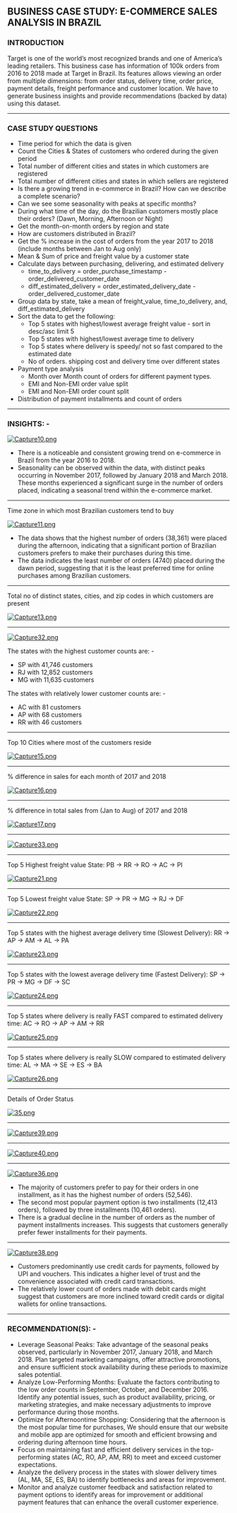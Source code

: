 ## BUSINESS CASE STUDY: E-COMMERCE SALES ANALYSIS IN BRAZIL


### INTRODUCTION
Target is one of the world’s most recognized brands and one of America’s leading retailers. This business case has information of 100k orders from 2016 to 2018 made at Target in Brazil. Its features allows viewing an order from multiple dimensions: from order status, delivery time, order price, payment details, freight performance and customer location. We have to generate business insights and provide recommendations (backed by data) using this dataset.

<hr>


### CASE STUDY QUESTIONS
* Time period for which the data is given
* Count the Cities & States of customers who ordered during the given period
* Total number of different cities and states in which customers are registered
* Total number of different cities and states in which sellers are registered
* Is there a growing trend in e-commerce in Brazil? How can we describe a complete scenario?
* Can we see some seasonality with peaks at specific months?
* During what time of the day, do the Brazilian customers mostly place their orders? (Dawn, Morning, Afternoon or Night)
* Get the month-on-month orders by region and state
* How are customers distributed in Brazil?
* Get the % increase in the cost of orders from the year 2017 to 2018 (include months between Jan to Aug only)
* Mean & Sum of price and freight value by a customer state
* Calculate days between purchasing, delivering, and estimated delivery
   - time_to_delivery  =  order_purchase_timestamp - order_delivered_customer_date
   - diff_estimated_delivery  =  order_estimated_delivery_date - order_delivered_customer_date
* Group data by state, take a mean of freight_value, time_to_delivery, and, diff_estimated_delivery
* Sort the data to get the following:
    - Top 5 states with highest/lowest average freight value - sort in desc/asc limit 5
    - Top 5 states with highest/lowest average time to delivery
    - Top 5 states where delivery is speedy/ not so fast compared to the estimated date
    - No of orders. shipping cost and delivery time over different states
* Payment type analysis
    - Month over Month count of orders for different payment types.
    - EMI and Non-EMI order value split
    - EMI and Non-EMI order count split
* Distribution of payment installments and count of orders

<hr>


### INSIGHTS: -
   

 


[![Capture10.png](https://i.postimg.cc/BQrVXW32/Capture10.png)](https://postimg.cc/QHqbyyHM)


* There is a noticeable and consistent growing trend on e-commerce in Brazil from the year 2016 to 2018.
* Seasonality can be observed within the data, with distinct peaks occurring in November 2017, followed by January 2018 and March 2018. These months experienced a significant surge in the number of orders placed, indicating a seasonal trend within the e-commerce market.

<hr>

Time zone in which most Brazilian customers tend to buy

[![Capture11.png](https://i.postimg.cc/hv77TMXG/Capture11.png)](https://postimg.cc/Lg2XMtBd)

* The data shows that the highest number of orders (38,361) were placed during the afternoon, indicating that a significant portion of 
    Brazilian customers prefers to make their purchases during this time.
* The data indicates the least number of orders (4740) placed during the dawn period, suggesting that it is the least preferred time 
    for online purchases among Brazilian customers.

<hr>

Total no of distinct states, cities, and zip codes in which customers are present
  
[![Capture13.png](https://i.postimg.cc/TP2FjVSV/Capture13.png)](https://postimg.cc/3k6tYv3N)

<hr>

[![Capture32.png](https://i.postimg.cc/sDYkshmF/Capture32.png)](https://postimg.cc/crJ9c6PT)

  The states with the highest customer counts are: -
* SP with 41,746 customers
* RJ with 12,852 customers
* MG with 11,635 customers

 The states with relatively lower customer counts are: -
* AC with 81 customers
* AP with 68 customers
* RR with 46 customers

<hr>


Top 10 Cities where most of the customers reside


[![Capture15.png](https://i.postimg.cc/Xqxy50yc/Capture15.png)](https://postimg.cc/MfMTkN5v)

<hr>


% difference in sales for each month of 2017 and 2018


[![Capture16.png](https://i.postimg.cc/ncDG5X76/Capture16.png)](https://postimg.cc/w79NRTwV)

<hr>

% difference in total sales from (Jan to Aug) of 2017 and 2018


[![Capture17.png](https://i.postimg.cc/Y24PrqYx/Capture17.png)](https://postimg.cc/yWHjnKfJ)
<hr>


[![Capture33.png](https://i.postimg.cc/MGP1w0k8/Capture33.png)](https://postimg.cc/qtKNX3Mm)

<hr>

 Top 5 Highest freight value State: PB → RR → RO → AC → PI

[![Capture21.png](https://i.postimg.cc/2jMMmJh2/Capture21.png)](https://postimg.cc/F1bDVTPL)

<hr>

Top 5 Lowest freight value State:  SP → PR → MG → RJ → DF

[![Capture22.png](https://i.postimg.cc/yYTmn31c/Capture22.png)](https://postimg.cc/QHHKdtWd)

<hr>

Top 5 states with the highest average delivery time (Slowest Delivery):  RR → AP → AM → AL → PA

[![Capture23.png](https://i.postimg.cc/MpQd5KLS/Capture23.png)](https://postimg.cc/ts93CyyS)

<hr>

Top 5 states with the lowest average delivery time (Fastest Delivery): SP → PR → MG → DF → SC

[![Capture24.png](https://i.postimg.cc/1ttFWvzq/Capture24.png)](https://postimg.cc/3ysWNCm8)

<hr>

Top 5 states where delivery is really FAST compared to estimated delivery time: AC → RO → AP → AM → RR

[![Capture25.png](https://i.postimg.cc/B6YVy7B9/Capture25.png)](https://postimg.cc/xJm5NRZt)

<hr>

Top 5 states where delivery is really SLOW compared to estimated delivery time: AL → MA → SE → ES → BA

[![Capture26.png](https://i.postimg.cc/26Z0cjyv/Capture26.png)](https://postimg.cc/CBwCdgjL)

<hr>

Details of Order Status 

[![35.png](https://i.postimg.cc/t4VfK3BZ/35.png)](https://postimg.cc/ZW4V3dt4)

<hr>


[![Capture39.png](https://i.postimg.cc/vmbRx2Q5/Capture39.png)](https://postimg.cc/mPXp0w1r)


<hr>


[![Capture40.png](https://i.postimg.cc/TPSRSyBt/Capture40.png)](https://postimg.cc/xkvDNdfm)


<hr>


[![Capture36.png](https://i.postimg.cc/j2xGzSn4/Capture36.png)](https://postimg.cc/KkWqbFN1)

* The majority of customers prefer to pay for their orders in one installment, as it has the highest number of orders (52,546).
* The second most popular payment option is two installments (12,413 orders), followed by three installments (10,461 orders).
* There is a gradual decline in the number of orders as the number of payment installments increases. This suggests that customers 
  generally prefer fewer installments for their payments.

<hr>

[![Capture38.png](https://i.postimg.cc/FRQF7H2H/Capture38.png)](https://postimg.cc/KKJhWxG6)

* Customers predominantly use credit cards for payments, followed by UPI and vouchers. This indicates a higher level of trust and 
  the convenience associated with credit card transactions.
* The relatively lower count of orders made with debit cards might suggest that customers are more inclined toward credit cards or 
  digital wallets for online transactions.

<hr>
  

  
### RECOMMENDATION(S): -
* Leverage Seasonal Peaks: Take advantage of the seasonal peaks observed, particularly in November 2017, January 2018, and March 2018. Plan targeted marketing campaigns, offer attractive promotions, and ensure sufficient stock availability during these periods to maximize sales potential.
* Analyze Low-Performing Months: Evaluate the factors contributing to the low order counts in September, October, and December 2016. Identify any potential issues, such as product availability, pricing, or marketing strategies, and make necessary adjustments to improve performance during those months.
* Optimize for Afternoontime Shopping: Considering that the afternoon is the most popular time for purchases, We should ensure that 
our website and mobile app are optimized for smooth and efficient browsing and ordering during afternoon time hours.
* Focus on maintaining fast and efficient delivery services in the top-performing states (AC, RO, AP, AM, RR) to meet and exceed 
customer expectations.
* Analyze the delivery process in the states with slower delivery times (AL, MA, SE, ES, BA) to identify bottlenecks and areas for 
improvement.
* Monitor and analyze customer feedback and satisfaction related to payment options to identify areas for improvement or additional 
payment features that can enhance the overall customer experience.
